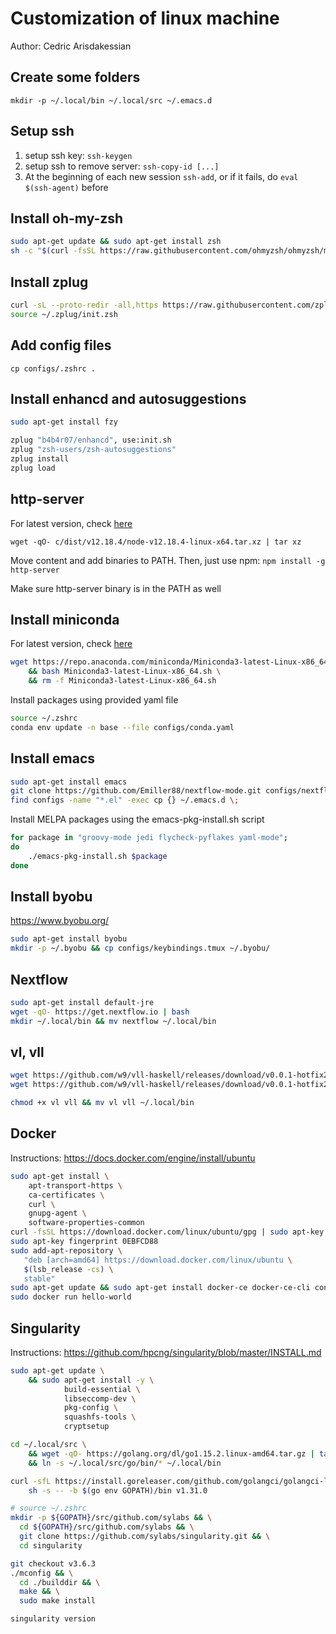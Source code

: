 # Customization of linux machine
Author: Cedric Arisdakessian

## Create some folders
`mkdir -p ~/.local/bin ~/.local/src ~/.emacs.d`

## Setup ssh
1) setup ssh key: `ssh-keygen`
2) setup ssh to remove server: `ssh-copy-id [...]`
3) At the beginning of each new session
`ssh-add`, or if it fails, do  `eval $(ssh-agent)` before

## Install oh-my-zsh
```bash
sudo apt-get update && sudo apt-get install zsh
sh -c "$(curl -fsSL https://raw.githubusercontent.com/ohmyzsh/ohmyzsh/master/tools/install.sh)"
```

## Install zplug
```bash
curl -sL --proto-redir -all,https https://raw.githubusercontent.com/zplug/installer/master/installer.zsh | zsh
source ~/.zplug/init.zsh
```

## Add config files
`cp configs/.zshrc .`

## Install enhancd and autosuggestions
```bash
sudo apt-get install fzy

zplug "b4b4r07/enhancd", use:init.sh
zplug "zsh-users/zsh-autosuggestions"
zplug install
zplug load
```

## http-server
For latest version, check [here](https://nodejs.org/en/)

`wget -qO- c/dist/v12.18.4/node-v12.18.4-linux-x64.tar.xz | tar xz`

Move content and add binaries to PATH. Then, just use npm:
`npm install -g http-server`

Make sure http-server binary is in the PATH as well

## Install miniconda
For latest version, check [here](https://docs.conda.io/en/latest/miniconda.html)
```bash
wget https://repo.anaconda.com/miniconda/Miniconda3-latest-Linux-x86_64.sh \
    && bash Miniconda3-latest-Linux-x86_64.sh \
    && rm -f Miniconda3-latest-Linux-x86_64.sh
```

Install packages using provided yaml file
```bash
source ~/.zshrc
conda env update -n base --file configs/conda.yaml
```

## Install emacs
```bash
sudo apt-get install emacs
git clone https://github.com/Emiller88/nextflow-mode.git configs/nextflow-mode
find configs -name "*.el" -exec cp {} ~/.emacs.d \;
```

Install MELPA packages using the emacs-pkg-install.sh script
```bash
for package in "groovy-mode jedi flycheck-pyflakes yaml-mode";
do
    ./emacs-pkg-install.sh $package
done
```

## Install byobu
https://www.byobu.org/
```bash
sudo apt-get install byobu
mkdir -p ~/.byobu && cp configs/keybindings.tmux ~/.byobu/
```

## Nextflow
```bash
sudo apt-get install default-jre
wget -qO- https://get.nextflow.io | bash
mkdir ~/.local/bin && mv nextflow ~/.local/bin
```

## vl, vll
```bash
wget https://github.com/w9/vll-haskell/releases/download/v0.0.1-hotfix2/vl
wget https://github.com/w9/vll-haskell/releases/download/v0.0.1-hotfix2/vll

chmod +x vl vll && mv vl vll ~/.local/bin
```

## Docker 
Instructions: https://docs.docker.com/engine/install/ubuntu
```bash
sudo apt-get install \
    apt-transport-https \
    ca-certificates \
    curl \
    gnupg-agent \
    software-properties-common
curl -fsSL https://download.docker.com/linux/ubuntu/gpg | sudo apt-key add -
sudo apt-key fingerprint 0EBFCD88
sudo add-apt-repository \
   "deb [arch=amd64] https://download.docker.com/linux/ubuntu \
   $(lsb_release -cs) \
   stable"
sudo apt-get update && sudo apt-get install docker-ce docker-ce-cli containerd.io
sudo docker run hello-world
```

## Singularity 
Instructions: https://github.com/hpcng/singularity/blob/master/INSTALL.md

```bash
sudo apt-get update \
    && sudo apt-get install -y \
            build-essential \
            libseccomp-dev \
            pkg-config \
            squashfs-tools \
            cryptsetup

cd ~/.local/src \
    && wget -qO- https://golang.org/dl/go1.15.2.linux-amd64.tar.gz | tar xz \
    && ln -s ~/.local/src/go/bin/* ~/.local/bin

curl -sfL https://install.goreleaser.com/github.com/golangci/golangci-lint.sh | \
    sh -s -- -b $(go env GOPATH)/bin v1.31.0

# source ~/.zshrc
mkdir -p ${GOPATH}/src/github.com/sylabs && \
  cd ${GOPATH}/src/github.com/sylabs && \
  git clone https://github.com/sylabs/singularity.git && \
  cd singularity

git checkout v3.6.3
./mconfig && \
  cd ./builddir && \
  make && \
  sudo make install

singularity version
```
